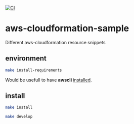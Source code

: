 [![CI](https://github.com/DmitryBogomolov/aws-cloudformation-sample/actions/workflows/ci.yml/badge.svg)](https://github.com/DmitryBogomolov/aws-cloudformation-sample/actions/workflows/ci.yml)

# aws-cloudformation-sample
Different aws-cloudformation resource snippets

## environment

```bash
make install-requirements
```

Would be usefull to have **awscli** [installed](https://docs.aws.amazon.com/cli/latest/userguide/installing.html).

## install

```bash
make install
```


```bash
make develop
```
